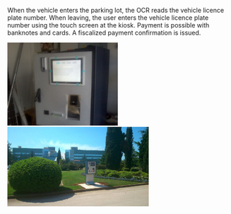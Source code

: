 When the vehicle enters the parking lot, the OCR reads the vehicle licence plate number.
When leaving, the user enters the vehicle licence plate number using the touch screen at the kiosk.
Payment is possible with banknotes and cards. A fiscalized payment confirmation is issued.


<img src="./kiosk 01.png"  width="250px" alt="self-checkout kiosk"> <img src="./kiosk 02.png"  width="320px" alt ="self-checkout kiosk">
